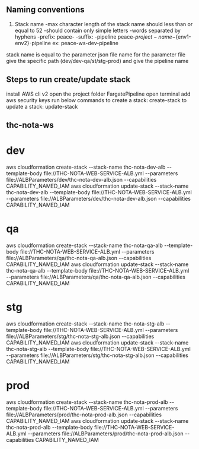 ## Naming conventions

1. Stack name
   -max character length of the stack name should less than or equal to 52
   -should contain only simple letters
   -words separated by hyphens
   -prefix: peace-
   -suffix: -pipeline
   peace-${project-name}-${env1-env2}-pipeline
   ex: peace-ws-dev-pipeline


stack name is equal to the parameter json file name
for the parameter file give the specific path (dev/dev-qa/st/stg-prod) and give the pipeline name

## Steps to run create/update stack

install AWS cli v2
open the project folder FargatePipeline
open terminal
add aws security keys
run below commands
to create a stack: create-stack
to update a stack: update-stack


## thc-nota-ws

# dev
aws cloudformation create-stack    --stack-name thc-nota-dev-alb    --template-body file://THC-NOTA-WEB-SERVICE-ALB.yml     --parameters file://ALBParameters/dev/thc-nota-dev-alb.json --capabilities CAPABILITY_NAMED_IAM
aws cloudformation update-stack    --stack-name thc-nota-dev-alb    --template-body file://THC-NOTA-WEB-SERVICE-ALB.yml     --parameters file://ALBParameters/dev/thc-nota-dev-alb.json --capabilities CAPABILITY_NAMED_IAM


# qa
aws cloudformation create-stack    --stack-name thc-nota-qa-alb  --template-body file://THC-NOTA-WEB-SERVICE-ALB.yml     --parameters file://ALBParameters/qa/thc-nota-qa-alb.json --capabilities CAPABILITY_NAMED_IAM
aws cloudformation update-stack    --stack-name thc-nota-qa-alb  --template-body file://THC-NOTA-WEB-SERVICE-ALB.yml     --parameters file://ALBParameters/qa/thc-nota-qa-alb.json --capabilities CAPABILITY_NAMED_IAM



# stg
aws cloudformation create-stack    --stack-name thc-nota-stg-alb  --template-body file://THC-NOTA-WEB-SERVICE-ALB.yml      --parameters file://ALBParameters/stg/thc-nota-stg-alb.json --capabilities CAPABILITY_NAMED_IAM
aws cloudformation update-stack    --stack-name thc-nota-stg-alb  --template-body file://THC-NOTA-WEB-SERVICE-ALB.yml     --parameters file://ALBParameters/stg/thc-nota-stg-alb.json --capabilities CAPABILITY_NAMED_IAM


# prod
aws cloudformation create-stack    --stack-name thc-nota-prod-alb  --template-body file://THC-NOTA-WEB-SERVICE-ALB.yml     --parameters file://ALBParameters/prod/thc-nota-prod-alb.json --capabilities CAPABILITY_NAMED_IAM
aws cloudformation update-stack    --stack-name thc-nota-prod-alb  --template-body file://THC-NOTA-WEB-SERVICE-ALB.yml     --parameters file://ALBParameters/prod/thc-nota-prod-alb.json --capabilities CAPABILITY_NAMED_IAM

